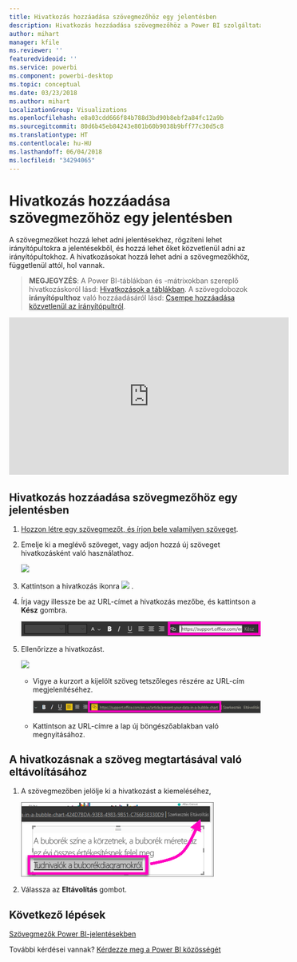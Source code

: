 ```yaml
---
title: Hivatkozás hozzáadása szövegmezőhöz egy jelentésben
description: Hivatkozás hozzáadása szövegmezőhöz a Power BI szolgáltatásban és a Power BI Desktopban
author: mihart
manager: kfile
ms.reviewer: ''
featuredvideoid: ''
ms.service: powerbi
ms.component: powerbi-desktop
ms.topic: conceptual
ms.date: 03/23/2018
ms.author: mihart
LocalizationGroup: Visualizations
ms.openlocfilehash: e8a03cdd666f84b788d3bd90b8ebf2a84fc12a9b
ms.sourcegitcommit: 80d6b45eb84243e801b60b9038b9bff77c30d5c8
ms.translationtype: HT
ms.contentlocale: hu-HU
ms.lasthandoff: 06/04/2018
ms.locfileid: "34294065"
---
```

# <a name="add-a-hyperlink-to-a-text-box-in-a-report"></a>Hivatkozás hozzáadása szövegmezőhöz egy jelentésben
A szövegmezőket hozzá lehet adni jelentésekhez, rögzíteni lehet irányítópultokra a jelentésekből, és hozzá lehet őket közvetlenül adni az irányítópultokhoz. A hivatkozásokat hozzá lehet adni a szövegmezőkhöz, függetlenül attól, hol vannak.  

> **MEGJEGYZÉS**: A Power BI-táblákban és -mátrixokban szereplő hivatkozáskoról lásd: [Hivatkozások a táblákban](power-bi-hyperlinks-in-tables.md). A szövegdobozok **irányítópulthoz** való hozzáadásáról lásd: [Csempe hozzáadása közvetlenül az irányítópultról](service-dashboard-add-widget.md). 
> 
> 

<iframe width="560" height="315" src="https://www.youtube.com/embed/_3q6VEBhGew#t=0m55s" frameborder="0" allowfullscreen></iframe>


## <a name="to-add-a-hyperlink-to-a-text-box-in-a-report"></a>Hivatkozás hozzáadása szövegmezőhöz egy jelentésben
1. [Hozzon létre egy szövegmezőt, és írjon bele valamilyen szöveget](power-bi-reports-add-text-and-shapes.md). 
2. Emelje ki a meglévő szöveget, vagy adjon hozzá új szöveget hivatkozásként való használathoz.
   
   ![](media/service-add-hyperlink-to-text-box/power-bi-hyperlink-new.png)
3. Kattintson a hivatkozás ikonra ![](media/service-add-hyperlink-to-text-box/power-bi-hyperlink-icon.png) .
4. Írja vagy illessze be az URL-címet a hivatkozás mezőbe, és kattintson a **Kész** gombra.
   
   ![](media/service-add-hyperlink-to-text-box/power-bi-add-link.png)
5. Ellenőrizze a hivatkozást.  
   
   ![](media/service-add-hyperlink-to-text-box/power-bi-test-link.png)
   
   * Vigye a kurzort a kijelölt szöveg tetszőleges részére az URL-cím megjelenítéséhez.  
     
      ![](media/service-add-hyperlink-to-text-box/power-bi-hyperlink-edit.png)
   * Kattintson az URL-címre a lap új böngészőablakban való megnyitásához.

## <a name="to-remove-the-hyperlink-but-leave-the-text"></a>A hivatkozásnak a szöveg megtartásával való eltávolításához
1. A szövegmezőben jelölje ki a hivatkozást a kiemeléséhez,
   
     ![](media/service-add-hyperlink-to-text-box/power-bi-hyperlink-remove.png)
2. Válassza az **Eltávolítás** gombot. 

## <a name="next-steps"></a>Következő lépések
[Szövegmezők Power BI-jelentésekben](power-bi-reports-add-text-and-shapes.md)

További kérdései vannak? [Kérdezze meg a Power BI közösségét](http://community.powerbi.com/)

